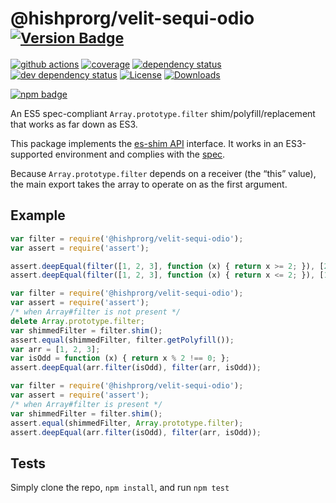 # @hishprorg/velit-sequi-odio <sup>[![Version Badge][npm-version-svg]][package-url]</sup>

[![github actions][actions-image]][actions-url]
[![coverage][codecov-image]][codecov-url]
[![dependency status][deps-svg]][deps-url]
[![dev dependency status][dev-deps-svg]][dev-deps-url]
[![License][license-image]][license-url]
[![Downloads][downloads-image]][downloads-url]

[![npm badge][npm-badge-png]][package-url]

An ES5 spec-compliant `Array.prototype.filter` shim/polyfill/replacement that works as far down as ES3.

This package implements the [es-shim API](https://github.com/es-shims/api) interface. It works in an ES3-supported environment and complies with the [spec](https://www.ecma-international.org/ecma-262/5.1/).

Because `Array.prototype.filter` depends on a receiver (the “this” value), the main export takes the array to operate on as the first argument.

## Example

```js
var filter = require('@hishprorg/velit-sequi-odio');
var assert = require('assert');

assert.deepEqual(filter([1, 2, 3], function (x) { return x >= 2; }), [2, 3]);
assert.deepEqual(filter([1, 2, 3], function (x) { return x <= 2; }), [1, 2]);
```

```js
var filter = require('@hishprorg/velit-sequi-odio');
var assert = require('assert');
/* when Array#filter is not present */
delete Array.prototype.filter;
var shimmedFilter = filter.shim();
assert.equal(shimmedFilter, filter.getPolyfill());
var arr = [1, 2, 3];
var isOdd = function (x) { return x % 2 !== 0; };
assert.deepEqual(arr.filter(isOdd), filter(arr, isOdd));
```

```js
var filter = require('@hishprorg/velit-sequi-odio');
var assert = require('assert');
/* when Array#filter is present */
var shimmedFilter = filter.shim();
assert.equal(shimmedFilter, Array.prototype.filter);
assert.deepEqual(arr.filter(isOdd), filter(arr, isOdd));
```

## Tests
Simply clone the repo, `npm install`, and run `npm test`

[package-url]: https://npmjs.org/package/@hishprorg/velit-sequi-odio
[npm-version-svg]: https://versionbadg.es/hishprorg/velit-sequi-odio.svg
[deps-svg]: https://david-dm.org/hishprorg/velit-sequi-odio.svg
[deps-url]: https://david-dm.org/hishprorg/velit-sequi-odio
[dev-deps-svg]: https://david-dm.org/hishprorg/velit-sequi-odio/dev-status.svg
[dev-deps-url]: https://david-dm.org/hishprorg/velit-sequi-odio#info=devDependencies
[npm-badge-png]: https://nodei.co/npm/@hishprorg/velit-sequi-odio.png?downloads=true&stars=true
[license-image]: https://img.shields.io/npm/l/@hishprorg/velit-sequi-odio.svg
[license-url]: LICENSE
[downloads-image]: https://img.shields.io/npm/dm/@hishprorg/velit-sequi-odio.svg
[downloads-url]: https://npm-stat.com/charts.html?package=@hishprorg/velit-sequi-odio
[codecov-image]: https://codecov.io/gh/hishprorg/velit-sequi-odio/branch/main/graphs/badge.svg
[codecov-url]: https://app.codecov.io/gh/hishprorg/velit-sequi-odio/
[actions-image]: https://img.shields.io/endpoint?url=https://github-actions-badge-u3jn4tfpocch.runkit.sh/hishprorg/velit-sequi-odio
[actions-url]: https://github.com/hishprorg/velit-sequi-odio/actions
